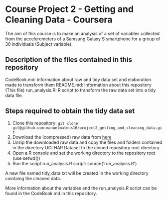 # Course Project 2 - Getting and Cleaning Data - Coursera

The aim of this course is to make an analysis of a set of variables collected from the accelerometers of a Samsung Galaxy S smartphone for a group of 30 individuals (Subject variable).

## Description of the files contained in this repository

CodeBook.md: information about raw and tidy data set and elaboration made to transform them
README.md: information about this repository (This file)
run_analysis.R: R script to transform the raw data set into a tidy data file.

## Steps required to obtain the tidy data set

1. Clone this repository: `git clone git@github.com:manuelmateus16/project2_getting_and_cleaning_data.git`
2. Download the (compressed) raw data from [here](https://d396qusza40orc.cloudfront.net/getdata%2Fprojectfiles%2FUCI%20HAR%20Dataset.zip)
3. Unzip the downloaded raw data and copy the files and folders contained in the directory UCI HAR Dataset to the cloned repository root directory
4. Open a R console and set the working directory to the repository root (use setwd())
5. Run the script run_analysis.R script: source('run_analysis.R')

A new file named tidy_data.txt will be created in the working directory cointaing the cleaned data.

More information about the variables and the run_analysis.R script can be found in the CodeBook.md in this repository.
